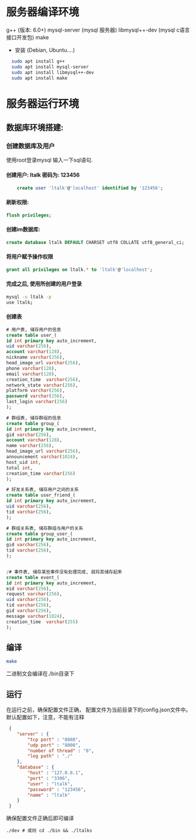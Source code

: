 # 服务器编译环境

g++                    (版本: 6.0+)
mysql-server      (mysql 服务器)
libmysql++-dev  (mysql c语言接口开发包)
make

* 安装 (Debian, Ubuntu....)

```sh
  sudo apt install g++
  sudo apt install mysql-server
  sudo apt install libmysql++-dev
  sudo apt install make
```



# 服务器运行环境


## 数据库环境搭建:

### 创建数据库及用户

使用root登录mysql 输入一下sql语句.

#### 创建用户: ltalk 密码为: 123456　
```sql
	create user 'ltalk'@'localhost' identified by '123456';
```

#### 刷新权限: 
```sql
flush privileges;
```

#### 创建im数据库:
```sql
create database ltalk DEFAULT CHARSET utf8 COLLATE utf8_general_ci;
```

#### 将用户赋予操作权限
```sql
grant all privileges on ltalk.* to 'ltalk'@'localhost';
```

#### 完成之后, 使用所创建的用户登录

```sh
mysql -u ltalk -p
use ltalk;
```

#### 创建表

```sql
# 用户表, 储存用户的信息
create table user_(
id int primary key auto_increment,
uid varchar(256),
account varchar(128),
nickname varchar(256),
head_image_url varchar(256),
phone varchar(128),
email varchar(128),
creation_time  varchar(256),
network_state varchar(256), 
platform varchar(256), 
password varchar(256),
last_login varchar(256)
);

# 群组表, 储存群组的信息
create table group_(
id int primary key auto_increment,
gid varchar(256),
account varchar(128),
name varchar(256),
head_image_url varchar(256),
announcement varchar(1024),
host_uid int,
total int,
creation_time varchar(256)
);

# 好友关系表, 储存用户之间的关系
create table user_friend_(
id int primary key auto_increment,
uid varchar(256),
tid varchar(256),
);

# 群组关系表, 储存群组与用户的关系
create table group_user_(
id int primary key auto_increment,
gid varchar(256),
tid varchar(256),
);


/# 事件表, 储存某些事件没有处理完成, 就将其储存起来
create table event_(
id int primary key auto_increment,
eid varchar(256),
request varchar(256),
uid varchar(256),
tid varchar(256),
gid varchar(256),
message varchar(1024),
creation_time  varchar(255)
);

```



## 编译

```sh
make
```

二进制文会编译在./bin目录下



## 运行

在运行之前，确保配置文件正确， 配置文件为当前目录下的config.json文件中。默认配置如下，注意，不能有注释

```json
 {
    "server" : {
        "tcp port" : "8080",
        "udp port" : "8000",
        "number of thread" : "8",
        "log path" : "./"
    },
    "database" : {
        "host" : "127.0.0.1",
        "port" : "3306",
        "user" : "ltalk",
        "password" : "123456",
        "name" : "ltalk"
    }
 }
```

确保配置文件正确后即可编译

```
./dev # 或则 cd ./bin && ./ltalks
```

